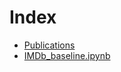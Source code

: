 # Index
* [Publications](publications.md)
* [IMDb_baseline.ipynb](https://colab.research.google.com/github/tianjianjiang/playground/blob/master/IMDb_baseline.ipynb)
